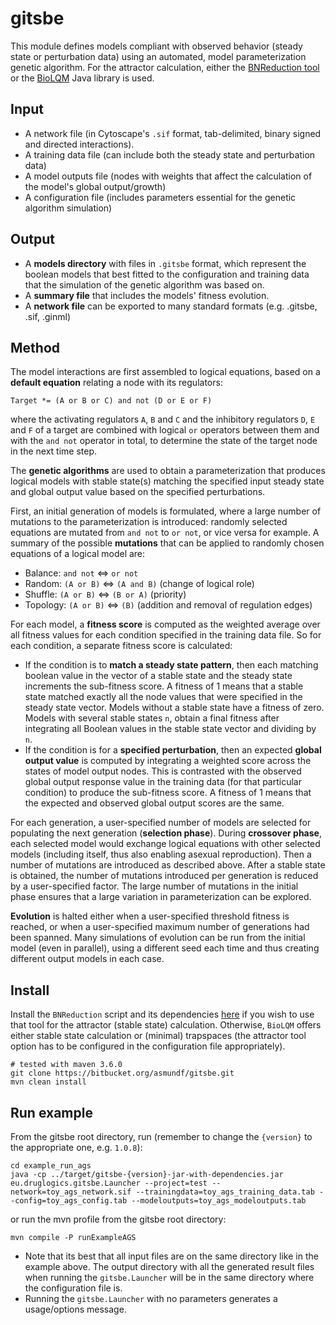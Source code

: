 # gitsbe

This module defines models compliant with observed behavior (steady state or
perturbation data) using an automated, model parameterization genetic algorithm. 
For the attractor calculation, either the [BNReduction tool](https://github.com/alanavc/BNReduction) 
or the [BioLQM](https://github.com/colomoto/bioLQM) Java library is used.

## Input

- A network file (in Cytoscape's `.sif` format, tab-delimited, binary signed and 
directed interactions).
- A training data file (can include both the steady state and perturbation data)
- A model outputs file (nodes with weights that affect the calculation of the 
model's global output/growth)
- A configuration file (includes parameters essential for the genetic algorithm 
simulation)

## Output

- A **models directory** with files in `.gitsbe` format, which represent the 
boolean models that best fitted to the configuration and training data that the 
simulation of the genetic algorithm was based on.
- A **summary file** that includes the models' fitness evolution.
- A **network file** can be exported to many standard formats 
(e.g. .gitsbe, .sif, .ginml)

## Method

The model interactions are first assembled to logical equations, based on a 
**default equation** relating a node with its regulators:

`Target *= (A or B or C) and not (D or E or F)`

where the activating regulators `A`, `B` and `C` and the inhibitory regulators 
`D`, `E` and `F` of a target are combined with logical `or` operators between 
them and with the `and not` operator in total, to determine the state of the 
target node in the next time step.

The **genetic algorithms** are used to obtain a parameterization that produces 
logical models with stable state(s) matching the specified input steady state
and global output value based on the specified perturbations.

First, an initial generation of models is formulated, where a large number of 
mutations to the parameterization is introduced: randomly selected equations 
are mutated from `and not` to `or not`, or vice versa for example. A summary of
the possible **mutations** that can be applied to randomly chosen equations of 
a logical model are:

- Balance: `and not` <=> `or not` 
- Random: `(A or B)` <=> `(A and B)` (change of logical role)
- Shuffle: `(A or B)` <=> `(B or A)` (priority)
- Topology: `(A or B)` <=> `(B)` (addition and removal of regulation edges)

For each model, a **fitness score** is computed as the weighted average 
over all fitness values for each condition specified in the training data file.
So for each condition, a separate fitness score is calculated:

- If the condition is to **match a steady state pattern**, then each matching 
boolean value in the vector of a stable state and the steady state increments 
the sub-fitness score. A fitness of 1 means that a stable state matched exactly 
all the node values that were specified in the steady state vector. Models 
without a stable state have a fitness of zero. Models with several stable states 
`n`, obtain a final fitness after integrating all Boolean values in the stable 
state vector and dividing by `n`. 
- If the condition is for a **specified perturbation**, then an expected 
**global output value** is computed by integrating a weighted score across the 
states of model output nodes. This is contrasted with the observed global output 
response value in the training data (for that particular condition) to produce 
the sub-fitness score. A fitness of 1 means that the expected and observed 
global output scores are the same.

For each generation, a user-specified number of models are selected for 
populating the next generation (**selection phase**). During **crossover phase**,
each selected model would exchange logical equations with other selected models 
(including itself, thus also enabling asexual reproduction). Then a number of 
mutations are introduced as described above. After a stable state is obtained, 
the number of mutations introduced per generation is reduced by a user-specified 
factor. The large number of mutations in the initial phase ensures that a large 
variation in parameterization can be explored.

**Evolution** is halted either when a user-specified threshold fitness is reached, 
or when a user-specified maximum number of generations had been spanned. Many
simulations of evolution can be run from the initial model (even in parallel), 
using a different seed each time and thus creating different output models in 
each case.

## Install

Install the `BNReduction` script and its dependencies [here](https://bitbucket.org/asmundf/druglogics_dep/src/master/) 
if you wish to use that tool for the attractor (stable state) calculation. 
Otherwise, `BioLQM` offers either stable state calculation or (minimal) trapspaces (the attractor tool option
has to be configured in the configuration file appropriately). 

```
# tested with maven 3.6.0
git clone https://bitbucket.org/asmundf/gitsbe.git
mvn clean install
```

## Run example

From the gitsbe root directory, run (remember to change the `{version}` to the 
appropriate one, e.g. `1.0.8`):

```
cd example_run_ags
java -cp ../target/gitsbe-{version}-jar-with-dependencies.jar eu.druglogics.gitsbe.Launcher --project=test --network=toy_ags_network.sif --trainingdata=toy_ags_training_data.tab --config=toy_ags_config.tab --modeloutputs=toy_ags_modeloutputs.tab
```

or run the mvn profile from the gitsbe root directory:
```
mvn compile -P runExampleAGS
```

- Note that its best that all input files are on the same directory like in the 
example above. The output directory with all the generated result files when 
running the `gitsbe.Launcher` will be in the same directory where the 
configuration file is.
- Running the `gitsbe.Launcher` with no parameters generates a usage/options 
message.
